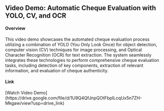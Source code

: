 <h2><b>Video Demo: Automatic Cheque Evaluation with YOLO, CV, and OCR</b></h2>

<h4><b>Overview</b></h4>
<p>This video demo showcases the automated cheque evaluation process utilizing a combination of YOLO (You Only Look Once) for object detection, computer vision (CV) techniques for image processing, and Optical Character Recognition (OCR) for text extraction. The system seamlessly integrates these technologies to perform comprehensive cheque evaluation tasks, including detection of key components, extraction of relevant information, and evaluation of cheque authenticity.</p>

<h4><b>Link</b></h4>
[Watch Video Demo](https://drive.google.com/file/d/1U9Q4QfJnpQOtFbpILcqUx5n7ZH-Mkgaw/view?usp=drive_link)

